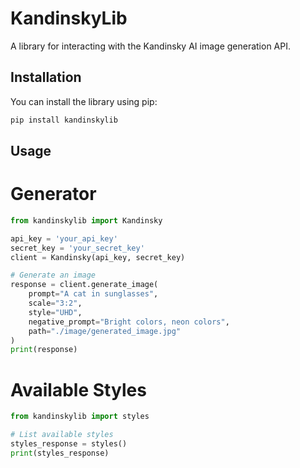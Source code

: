 # KandinskyLib

A library for interacting with the Kandinsky AI image generation API.

## Installation

You can install the library using pip:

```bash
pip install kandinskylib
```

## Usage

# Generator

```python
from kandinskylib import Kandinsky

api_key = 'your_api_key'
secret_key = 'your_secret_key'
client = Kandinsky(api_key, secret_key)

# Generate an image
response = client.generate_image(
    prompt="A cat in sunglasses",
    scale="3:2",
    style="UHD",
    negative_prompt="Bright colors, neon colors",
    path="./image/generated_image.jpg"
)
print(response)
```

# Available Styles

```python
from kandinskylib import styles

# List available styles
styles_response = styles()
print(styles_response)
```
